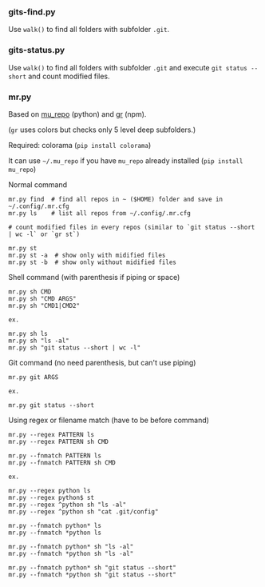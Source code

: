 ### gits-find.py

Use `walk()` to find all folders with subfolder `.git`.

### gits-status.py

Use `walk()` to find all folders with subfolder `.git` and execute `git status --short` and count modified files.

### mr.py

Based on [mu_repo](http://fabioz.github.io/mu-repo/) (python) and [gr](http://mixu.net/gr/) (npm).

(`gr` uses colors but checks only 5 level deep subfolders.)

Required: colorama (`pip install colorama`)
    
It can use `~/.mu_repo` if you have `mu_repo` already installed (`pip install mu_repo`)


Normal command

    mr.py find  # find all repos in ~ ($HOME) folder and save in ~/.config/.mr.cfg
    mr.py ls    # list all repos from ~/.config/.mr.cfg
    
    # count modified files in every repos (similar to `git status --short | wc -l` or `gr st`)    
    
    mr.py st    
    mr.py st -a  # show only with midified files
    mr.py st -b  # show only without midified files
    
    
Shell command (with parenthesis if piping or space)    

    mr.py sh CMD
    mr.py sh "CMD ARGS"
    mr.py sh "CMD1|CMD2"
    
    ex. 
    
    mr.py sh ls
    mr.py sh "ls -al"
    mr.py sh "git status --short | wc -l"

Git command (no need parenthesis, but can't use piping)

    mr.py git ARGS
    
    ex.
    
    mr.py git status --short
    
Using regex or filename match (have to be before command)

    mr.py --regex PATTERN ls
    mr.py --regex PATTERN sh CMD
    
    mr.py --fnmatch PATTERN ls
    mr.py --fnmatch PATTERN sh CMD

    ex. 
    
    mr.py --regex python ls
    mr.py --regex python$ st
    mr.py --regex ^python sh "ls -al"
    mr.py --regex ^python sh "cat .git/config"
    
    mr.py --fnmatch python* ls
    mr.py --fnmatch *python ls
    
    mr.py --fnmatch python* sh "ls -al"
    mr.py --fnmatch *python sh "ls -al"
    
    mr.py --fnmatch python* sh "git status --short"
    mr.py --fnmatch *python sh "git status --short"

